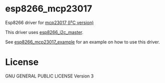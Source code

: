 # esp8266_mcp23017

Esp8266 driver for [mcp23017 (I²C version)](http://www.microchip.com/wwwproducts/Devices.aspx?dDocName=en023499)

This driver uses [esp8266_i2c_master](https://github.com/eadf/esp8266_i2c_master).

See [esp8266_mcp23017_example](https://github.com/eadf/esp8266_mcp23017_example) for an example on how to use this driver.

# License 

GNU GENERAL PUBLIC LICENSE Version 3
